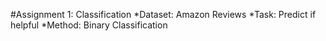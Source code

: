 #Assignment 1: Classification
*Dataset: Amazon Reviews
*Task: Predict if helpful
*Method: Binary Classification




